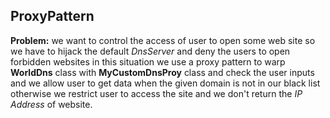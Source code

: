 ## ProxyPattern
**Problem:**
we want to control the access of user to open some web site so we have to hijack the default *DnsServer* and deny the users to open forbidden websites in this situation we use a proxy pattern to warp **WorldDns** class with **MyCustomDnsProy** class and check the user inputs and we allow user to get data when the given domain  is not in our black list otherwise we restrict user to access the site and we don't return the *IP Address* of website.
